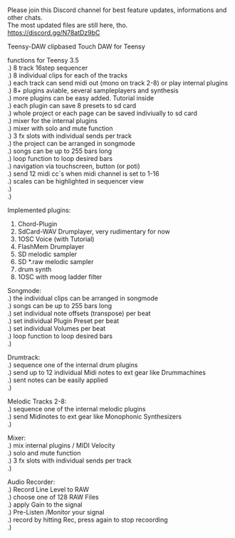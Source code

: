 #
Please join this Discord channel for best feature updates, informations and other chats.  
The most updated files are still here, tho.  
https://discord.gg/N78atDz9bC



Teensy-DAW
 clipbased Touch DAW for Teensy

functions for Teensy 3.5  
.) 8 track 16step sequencer  
.) 8 individual clips for each of the tracks  
.) each track can send midi out (mono on track 2-8) or play internal plugins  
.) 8+ plugins aviable, several sampleplayers and synthesis  
.) more plugins can be easy added. Tutorial inside  
.) each plugin can save 8 presets to sd card  
.) whole project or each page can be saved indiviually to sd card  
.) mixer for the internal plugins  
.) mixer with solo and mute function  
.) 3 fx slots with individual sends per track  
.) the project can be arranged in songmode  
.) songs can be up to 255 bars long  
.) loop function to loop desired bars  
.) navigation via touchscreen, button (or poti)  
.) send 12 midi cc´s when midi channel is set to 1-16  
.) scales can be highlighted in sequencer view  
.)   
.)   
  
  
Implemented plugins:  
1) Chord-Plugin  
2) SdCard-WAV Drumplayer, very rudimentary for now   
3) 1OSC Voice  (with Tutorial)  
4) FlashMem Drumplayer  
5) SD melodic sampler  
6) SD *.raw melodic sampler  
7) drum synth  
8) 1OSC with moog ladder filter   

Songmode:  
.) the individual clips can be arranged in songmode  
.) songs can be up to 255 bars long  
.) set individual note offsets (transpose) per beat  
.) set individual Plugin Preset per beat  
.) set individual Volumes per beat  
.) loop function to loop desired bars  
.)   
  
Drumtrack:  
.) sequence one of the internal drum plugins   
.) send up to 12 individual Midi notes to ext gear like Drummachines  
.) sent notes can be easily applied  
.)   
  
Melodic Tracks 2-8:  
.) sequence one of the internal melodic plugins   
.) send Midinotes to ext gear like Monophonic Synthesizers  
.)   
  
Mixer:  
.) mix internal plugins / MIDI Velocity  
.) solo and mute function  
.) 3 fx slots with individual sends per track  
.)  
  
Audio Recorder:  
.) Record Line Level to RAW  
.) choose one of 128 RAW Files  
.) apply Gain to the signal  
.) Pre-Listen /Monitor your signal  
.) record by hitting Rec, press again to stop recoording  
.)  
